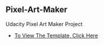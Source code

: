 ## Pixel-Art-Maker

Udacity Pixel Art Maker Project

- [To View The Template, Click Here](https://mahmoudzakielshrief.github.io/Udacity-Pixel-Art-Maker-master/)
